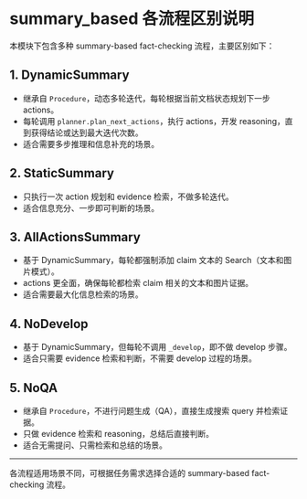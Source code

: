 # summary_based 各流程区别说明

本模块下包含多种 summary-based fact-checking 流程，主要区别如下：

## 1. DynamicSummary
- 继承自 `Procedure`，动态多轮迭代，每轮根据当前文档状态规划下一步 actions。
- 每轮调用 `planner.plan_next_actions`，执行 actions，开发 reasoning，直到获得结论或达到最大迭代次数。
- 适合需要多步推理和信息补充的场景。

## 2. StaticSummary
- 只执行一次 action 规划和 evidence 检索，不做多轮迭代。
- 适合信息充分、一步即可判断的场景。

## 3. AllActionsSummary
- 基于 DynamicSummary，每轮都强制添加 claim 文本的 Search（文本和图片模式）。
- actions 更全面，确保每轮都检索 claim 相关的文本和图片证据。
- 适合需要最大化信息检索的场景。

## 4. NoDevelop
- 基于 DynamicSummary，但每轮不调用 `_develop`，即不做 develop 步骤。
- 适合只需要 evidence 检索和判断，不需要 develop 过程的场景。

## 5. NoQA
- 继承自 `Procedure`，不进行问题生成（QA），直接生成搜索 query 并检索证据。
- 只做 evidence 检索和 reasoning，总结后直接判断。
- 适合无需提问、只需检索和总结的场景。

---

各流程适用场景不同，可根据任务需求选择合适的 summary-based fact-checking 流程。
